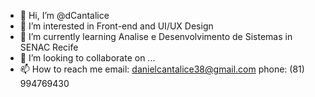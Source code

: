 - 👋 Hi, I’m @dCantalice
- 👀 I’m interested in Front-end and UI/UX Design
- 🌱 I’m currently learning Analise e Desenvolvimento de Sistemas in SENAC Recife
- 💞️ I’m looking to collaborate on ...
- 📫 How to reach me
      email: danielcantalice38@gmail.com
      phone: (81) 994769430


